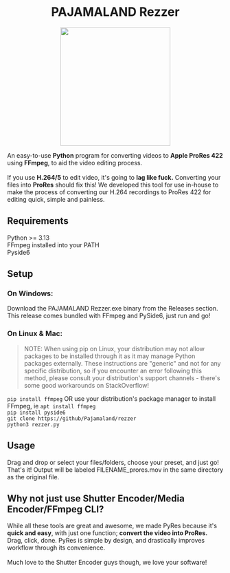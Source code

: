 <h1 align="center">PAJAMALAND Rezzer</h1>
<p align="center"><img width="256" height="275" src="https://github.com/user-attachments/assets/c4af2b6a-7485-4693-a619-835023d64c84"> </p>
An easy-to-use <b>Python</b> program for converting videos to <b>Apple ProRes 422</b> using <b>FFmpeg</b>, to aid the video editing process.</br>
</br>
If you use <b>H.264/5</b> to edit video, it's going to <b>lag like fuck.</b> Converting your files into <b>ProRes</b> should fix this! We developed this tool for use in-house to make the process of converting our H.264 recordings to ProRes 422 for editing quick, simple and painless.

## Requirements
Python >= 3.13  
FFmpeg installed into your PATH  
Pyside6

## Setup
### On Windows:
Download the PAJAMALAND Rezzer.exe binary from the Releases section. This release comes bundled with FFmpeg and PySide6, just run and go!

### On Linux & Mac:
> NOTE: When using pip on Linux, your distribution may not allow packages to be installed through it as it may manage Python packages externally. These instructions are "generic" and not for any specific distribution, so if you encounter an error following this method, please consult your distribution's support channels - there's some good workarounds on StackOverflow!

`pip install ffmpeg` OR use your distribution's package manager to install FFmpeg, ie `apt install ffmpeg`   
`pip install pyside6`  
`git clone https://github/Pajamaland/rezzer`  
`python3 rezzer.py`

## Usage
Drag and drop or select your files/folders, choose your preset, and just go! That's it! Output will be labeled FILENAME_prores.mov in the same directory as the original file.

## Why not just use Shutter Encoder/Media Encoder/FFmpeg CLI?
While all these tools are great and awesome, we made PyRes because it's <b>quick and easy</b>, with just one function; <b>convert the video into ProRes.</b> Drag, click, done. PyRes is simple by design, and drastically improves workflow through its convenience. <br></br>
Much love to the Shutter Encoder guys though, we love your software!
